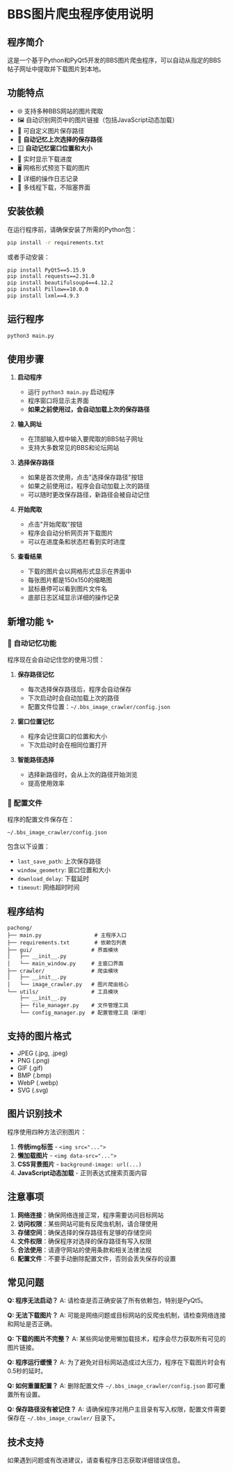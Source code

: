# BBS图片爬虫程序使用说明

## 程序简介

这是一个基于Python和PyQt5开发的BBS图片爬虫程序，可以自动从指定的BBS帖子网址中提取并下载图片到本地。

## 功能特点

- 🌐 支持多种BBS网站的图片爬取
- 🖼️ 自动识别网页中的图片链接（包括JavaScript动态加载）
- 📁 可自定义图片保存路径
- 💾 **自动记忆上次选择的保存路径**
- 🪟 **自动记忆窗口位置和大小**
- 🔄 实时显示下载进度
- 🖥️ 网格形式预览下载的图片
- 📝 详细的操作日志记录
- 🧵 多线程下载，不阻塞界面

## 安装依赖

在运行程序前，请确保安装了所需的Python包：

```bash
pip install -r requirements.txt
```

或者手动安装：

```bash
pip install PyQt5==5.15.9
pip install requests==2.31.0
pip install beautifulsoup4==4.12.2
pip install Pillow==10.0.0
pip install lxml==4.9.3
```

## 运行程序

```bash
python3 main.py
```

## 使用步骤

1. **启动程序**
   - 运行 `python3 main.py` 启动程序
   - 程序窗口将显示主界面
   - **如果之前使用过，会自动加载上次的保存路径**

2. **输入网址**
   - 在顶部输入框中输入要爬取的BBS帖子网址
   - 支持大多数常见的BBS和论坛网站

3. **选择保存路径**
   - 如果是首次使用，点击"选择保存路径"按钮
   - 如果之前使用过，程序会自动加载上次的路径
   - 可以随时更改保存路径，新路径会被自动记住

4. **开始爬取**
   - 点击"开始爬取"按钮
   - 程序会自动分析网页并下载图片
   - 可以在进度条和状态栏看到实时进度

5. **查看结果**
   - 下载的图片会以网格形式显示在界面中
   - 每张图片都是150x150的缩略图
   - 鼠标悬停可以看到图片文件名
   - 底部日志区域显示详细的操作记录

## 新增功能 ✨

### 🔄 自动记忆功能

程序现在会自动记住您的使用习惯：

1. **保存路径记忆**
   - 每次选择保存路径后，程序会自动保存
   - 下次启动时会自动加载上次的路径
   - 配置文件位置：`~/.bbs_image_crawler/config.json`

2. **窗口位置记忆**
   - 程序会记住窗口的位置和大小
   - 下次启动时会在相同位置打开

3. **智能路径选择**
   - 选择新路径时，会从上次的路径开始浏览
   - 提高使用效率

### 📁 配置文件

程序的配置文件保存在：
```
~/.bbs_image_crawler/config.json
```

包含以下设置：
- `last_save_path`: 上次保存路径
- `window_geometry`: 窗口位置和大小
- `download_delay`: 下载延时
- `timeout`: 网络超时时间

## 程序结构

```
pachong/
├── main.py                 # 主程序入口
├── requirements.txt        # 依赖包列表
├── gui/                   # 界面模块
│   ├── __init__.py
│   └── main_window.py     # 主窗口界面
├── crawler/               # 爬虫模块
│   ├── __init__.py
│   └── image_crawler.py   # 图片爬虫核心
└── utils/                 # 工具模块
    ├── __init__.py
    ├── file_manager.py    # 文件管理工具
    └── config_manager.py  # 配置管理工具（新增）
```

## 支持的图片格式

- JPEG (.jpg, .jpeg)
- PNG (.png)
- GIF (.gif)
- BMP (.bmp)
- WebP (.webp)
- SVG (.svg)

## 图片识别技术

程序使用四种方法识别图片：

1. **传统img标签** - `<img src="...">`
2. **懒加载图片** - `<img data-src="...">`
3. **CSS背景图片** - `background-image: url(...)`
4. **JavaScript动态加载** - 正则表达式搜索页面内容

## 注意事项

1. **网络连接**：确保网络连接正常，程序需要访问目标网站
2. **访问权限**：某些网站可能有反爬虫机制，请合理使用
3. **存储空间**：确保选择的保存路径有足够的存储空间
4. **文件权限**：确保程序对选择的保存路径有写入权限
5. **合法使用**：请遵守网站的使用条款和相关法律法规
6. **配置文件**：不要手动删除配置文件，否则会丢失保存的设置

## 常见问题

**Q: 程序无法启动？**
A: 请检查是否正确安装了所有依赖包，特别是PyQt5。

**Q: 无法下载图片？**
A: 可能是网络问题或目标网站的反爬虫机制，请检查网络连接和网址是否正确。

**Q: 下载的图片不完整？**
A: 某些网站使用懒加载技术，程序会尽力获取所有可见的图片链接。

**Q: 程序运行缓慢？**
A: 为了避免对目标网站造成过大压力，程序在下载图片时会有0.5秒的延时。

**Q: 如何重置配置？**
A: 删除配置文件 `~/.bbs_image_crawler/config.json` 即可重置所有设置。

**Q: 保存路径没有被记住？**
A: 请确保程序对用户主目录有写入权限，配置文件需要保存在 `~/.bbs_image_crawler/` 目录下。

## 技术支持

如果遇到问题或有改进建议，请查看程序日志获取详细错误信息。 